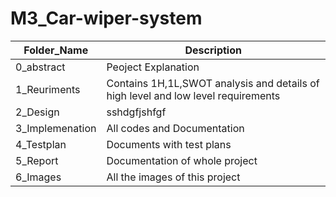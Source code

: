 # M3_Car-wiper-system
| Folder_Name |	Description |
| --- | ----- |
| 0_abstract |	Peoject Explanation |
| 1_Reuriments |	Contains 1H,1L,SWOT analysis and details of high level and low level requirements |
| 2_Design |	sshdgfjshfgf |
| 3_Implemenation	| All codes and Documentation |
| 4_Testplan |	Documents with test plans |
| 5_Report |	Documentation of whole project |
| 6_Images |	All the images of this project |

